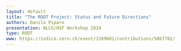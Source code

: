 ```yaml
---
layout: default
title: "The ROOT Project: Status and Future Directions"
authors: Danilo Piparo
presentation: WLCG/HSF Workshop 2024
type: ROOT
www: https://indico.cern.ch/event/1369601/contributions/5867782/
---
```

